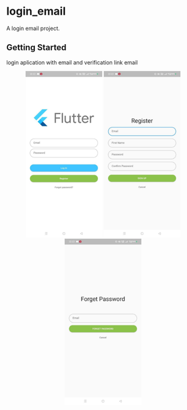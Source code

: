 # login_email

A login email project.

## Getting Started


login aplication with email and verification link email

<p align="center">
  <img src="https://github.com/w4hyudhi/login_email/blob/master/screenshot/photo_2022-02-05_00-10-46.jpg" width="200"/>
  <img src="https://github.com/w4hyudhi/login_email/blob/master/screenshot/photo_2022-02-05_00-23-11.jpg" width="200"/>
  <img src="https://github.com/w4hyudhi/login_email/blob/master/screenshot/photo_2022-02-05_00-22-40.jpg" width="200"/>
</p>

